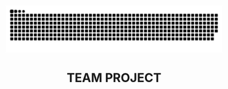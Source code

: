 ![github contribution grid snake animation](https://raw.githubusercontent.com/platane/platane/output/github-contribution-grid-snake.svg)

<h1 align="center"> TEAM PROJECT</h1>
